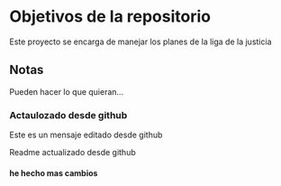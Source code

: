 # Objetivos de la repositorio

Este proyecto se encarga de manejar los planes de la liga de la justicia


## Notas
Pueden hacer lo que quieran...


### Actaulozado desde github

Este es un mensaje editado desde github

Readme actualizado desde github

#### he hecho mas cambios 
